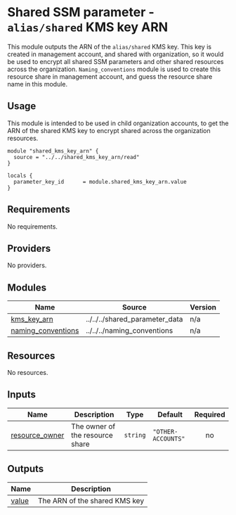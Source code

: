 # Shared SSM parameter - `alias/shared` KMS key ARN

This module outputs the ARN of the `alias/shared` KMS key. This key is created in management account, and shared with organization, so it would be used to encrypt all shared SSM parameters and other shared resources across the organization. `Naming_conventions` module is used to create this resource share in management account, and guess the resource share name in this module.

## Usage
This module is intended to be used in child organization accounts, to get the ARN of the shared KMS key to encrypt shared across the organization resources.

```hcl
module "shared_kms_key_arn" {
  source = "../../shared_kms_key_arn/read"
}

locals {
  parameter_key_id      = module.shared_kms_key_arn.value
}
```

<!-- BEGIN_TF_DOCS -->
## Requirements

No requirements.

## Providers

No providers.

## Modules

| Name | Source | Version |
|------|--------|---------|
| <a name="module_kms_key_arn"></a> [kms\_key\_arn](#module\_kms\_key\_arn) | ../../../shared_parameter_data | n/a |
| <a name="module_naming_conventions"></a> [naming\_conventions](#module\_naming\_conventions) | ../../../naming_conventions | n/a |

## Resources

No resources.

## Inputs

| Name | Description | Type | Default | Required |
|------|-------------|------|---------|:--------:|
| <a name="input_resource_owner"></a> [resource\_owner](#input\_resource\_owner) | The owner of the resource share | `string` | `"OTHER-ACCOUNTS"` | no |

## Outputs

| Name | Description |
|------|-------------|
| <a name="output_value"></a> [value](#output\_value) | The ARN of the shared KMS key |
<!-- END_TF_DOCS -->